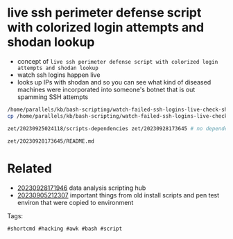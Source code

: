 # live ssh perimeter defense script with colorized login attempts and shodan lookup

- concept of `live ssh perimeter defense script with colorized login attempts and shodan lookup`
- watch ssh logins happen live
- looks up IPs with shodan and so you can see what kind of diseased machines were incorporated into someone's botnet that is out spamming SSH attempts

```bash
/home/parallels/kb/bash-scripting/watch-failed-ssh-logins-live-check-shodan.sh # watch failed ssh login attempts as a live stream
cp /home/parallels/kb/bash-scripting/watch-failed-ssh-logins-live-check-shodan.sh .

zet/20230925024118/scripts-dependencies zet/20230928173645 # no dependencies?

```

` zet/20230928173645/README.md `

# Related

- [20230928171946](/zet/20230928171946/README.md) data analysis scripting hub
- [20230905212307](/zet/20230905212307/README.md) important things from old install scripts and pen test environ that were copied to environment

Tags:

    #shortcmd #hacking #awk #bash #script
